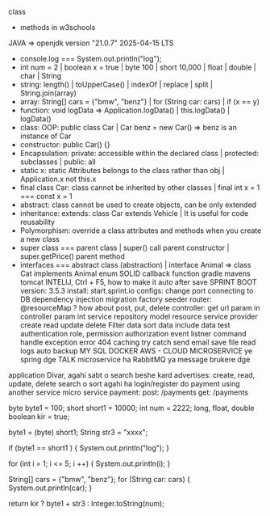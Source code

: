 class
+ methods in w3schools

JAVA => openjdk version "21.0.7" 2025-04-15 LTS
+ console.log === System.out.println("log");
+ int num = 2 | boolean x = true | byte 100 | short 10,000 | float | double | char | String
+ string: length() | toUpperCase() | indexOf | replace | split | String.join(array)
+ array: String[] cars = {"bmw", "benz"} | for (String car: cars) | if (x == y)
+ function: void logData => Application.logData() | this.logData() | logData()
+ class: OOP: public class Car | Car benz = new Car() => benz is an instance of Car
+ constructor: public Car() {}
+ Encapsulation: private: accessible within the declared class | protected: subclasses | public: all
+ static x: static Attributes belongs to the class rather than obj | Application.x not this.x
+ final class Car: class cannot be inherited by other classes | final int x = 1 === const x = 1
+ abstract: class cannot be used to create objects, can be only extended
+ inheritance: extends: class Car extends Vehicle | It is useful for code reusability
+ Polymorphism: override a class attributes and methods when you create a new class
+ super class === parent class | super() call parent constructor | super.getPrice() parent method
+ interfaces === abstract class (abstraction) | interface Animal => class Cat implements Animal
enum
SOLID
callback function
gradle
mavens
tomcat
INTELIJ, Ctrl + F5, how to make it auto after save
SPRINT BOOT version: 3.5.3
install: start.sprint.io
configs:
change port
connecting to DB
dependency injection
migration
factory
seeder
router: @resourceMap ? how about post, put, delete
controller: get url param in controller param int
service
repository
model
resource
service provider
create
read
update
delete
Filter data
sort data
include data
test
authentication
role, permission
authorization
event listner
command
handle exception
error 404
caching
try catch
send email
save file
read logs
auto backup
MY SQL
DOCKER
AWS - CLOUD
MICROSERVICE ye spring dge
TALK microservice ha
RabbitMQ ya message brukere dge

application Divar, agahi sabt o search beshe kard
advertises: create, read, update, delete
search o sort agahi ha
login/register
do payment using another service
micro service payment: post: /payments get: /payments

byte byte1 = 100;
short short1 = 10000;
int num = 2222;
long, float, double
boolean kir = true;

byte1 = (byte) short1;
String str3 = "xxxx";

if (byte1 == short1 ) {
System.out.println("log");
}

for (int i = 1; i <= 5; i ++) {
System.out.println(i);
}

String[] cars = {"bmw", "benz"};
for (String car: cars) {
System.out.println(car);
}

return kir ? byte1 + str3 : Integer.toString(num);